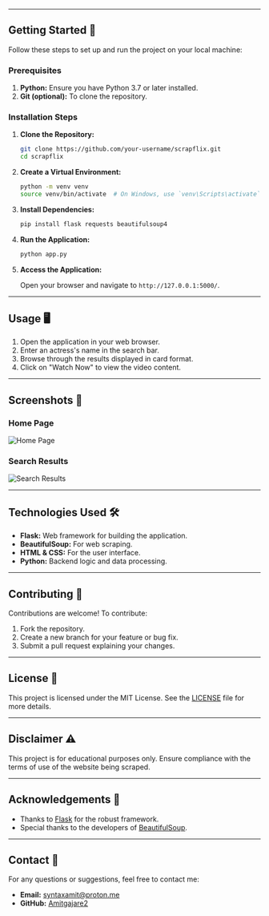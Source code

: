 
---

## Getting Started 🚀

Follow these steps to set up and run the project on your local machine:

### Prerequisites

1. **Python:** Ensure you have Python 3.7 or later installed.
2. **Git (optional):** To clone the repository.

### Installation Steps

1. **Clone the Repository:**

    ```bash
    git clone https://github.com/your-username/scrapflix.git
    cd scrapflix
    ```

2. **Create a Virtual Environment:**

    ```bash
    python -m venv venv
    source venv/bin/activate  # On Windows, use `venv\Scripts\activate`
    ```

3. **Install Dependencies:**

    ```bash
    pip install flask requests beautifulsoup4
    ```

4. **Run the Application:**

    ```bash
    python app.py
    ```

5. **Access the Application:**

    Open your browser and navigate to `http://127.0.0.1:5000/`.

---

## Usage 🖥️

1. Open the application in your web browser.
2. Enter an actress's name in the search bar.
3. Browse through the results displayed in card format.
4. Click on "Watch Now" to view the video content.

---

## Screenshots 📸

### Home Page
![Home Page](https://i.ibb.co/sRdpLtP/Screenshot-2025-01-16-174700.png)

### Search Results
![Search Results](https://i.ibb.co/L0P59Pc/Screenshot-2025-01-16-174745.png)

---

## Technologies Used 🛠️

- **Flask:** Web framework for building the application.
- **BeautifulSoup:** For web scraping.
- **HTML & CSS:** For the user interface.
- **Python:** Backend logic and data processing.

---

## Contributing 🤝

Contributions are welcome! To contribute:

1. Fork the repository.
2. Create a new branch for your feature or bug fix.
3. Submit a pull request explaining your changes.

---

## License 📜

This project is licensed under the MIT License. See the [LICENSE](https://github.com/Amitgajare2/Scrapflix/blob/main/LICENSE) file for more details.

---

## Disclaimer ⚠️

This project is for educational purposes only. Ensure compliance with the terms of use of the website being scraped.

---

## Acknowledgements 🎉

- Thanks to [Flask](https://flask.palletsprojects.com/) for the robust framework.
- Special thanks to the developers of [BeautifulSoup](https://www.crummy.com/software/BeautifulSoup/).

---

## Contact 📧

For any questions or suggestions, feel free to contact me:

- **Email:** [syntaxamit@proton.me](mailto:syntaxamit@proton.me)
- **GitHub:** [Amitgajare2](https://github.com/Amitgajare2)
